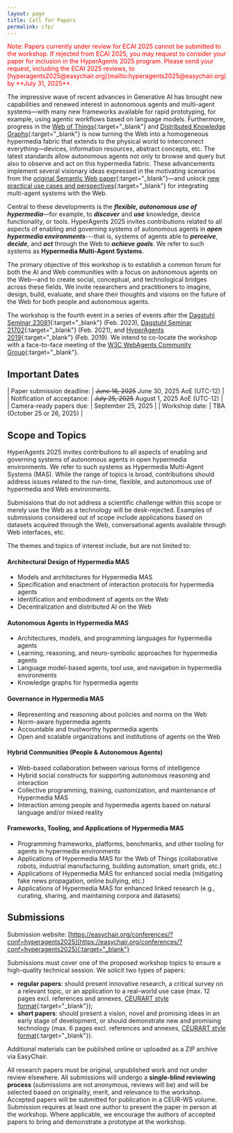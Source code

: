 ```yaml
---
layout: page
title: Call for Papers
permalink: cfp/
---
```

<p style="color:red;">Note: Papers currently under review for ECAI 2025 cannot be submitted to the workshop. If rejected from ECAI 2025, you may request to consider your paper for inclusion in the HyperAgents 2025 program. Please send your request, including the ECAI 2025 reviews, to [hyperagents2025@easychair.org](mailto:hyperagents2025@easychair.org) by **July 31, 2025**.</p>

The impressive wave of recent advances in Generative AI has brought new capabilities and renewed interest in autonomous agents and multi-agent systems—with many new frameworks available for rapid prototyping, for example, using agentic workflows based on language models. Furthermore, progress in the [Web of Things](https://www.w3.org/WoT/wg/){:target="_blank"} and [Distributed Knowledge Graphs](https://cost-dkg.eu/){:target="_blank"} is now turning the Web into a homogeneous hypermedia fabric that extends to the physical world to interconnect everything—devices, information resources, abstract concepts, etc. The latest standards allow autonomous agents not only to browse and query but also to observe and act on this hypermedia fabric. These advancements implement several visionary ideas expressed in the motivating scenarios from the [original Semantic Web paper](https://doi.org/10.1145/3591366.3591376){:target="_blank"}—and unlock [new practical use cases and perspectives](https://dl.acm.org/doi/abs/10.5555/3306127.3331893){:target="_blank"} for integrating multi-agent systems with the Web.

Central to these developments is the _**flexible, autonomous use of hypermedia**_—for example, to _**discover**_ and _**use**_ knowledge, device functionality, or tools. HyperAgents 2025 invites contributions related to all aspects of enabling and governing systems of autonomous agents in _**open hypermedia environments**_---that is, systems of agents able to _**perceive**_, _**decide**_, and _**act**_ through the Web to _**achieve goals**_. We refer to such systems as **Hypermedia Multi-Agent Systems**.

The primary objective of this workshop is to establish a common forum for both the AI and Web communities with a focus on autonomous agents on the Web—and to create social, conceptual, and technological bridges across these fields. We invite researchers and practitioners to imagine, design, build, evaluate, and share their thoughts and visions on the future of the Web for both people and autonomous agents.

The workshop is the fourth event in a series of events after the [Dagstuhl Seminar 23081](https://www.dagstuhl.de/23081){:target="_blank"} (Feb. 2023), [Dagstuhl Seminar 21702](https://www.dagstuhl.de/21072){:target="_blank"} (Feb. 2021), and [HyperAgents 2019](http://www2019.hyperagents.org){:target="_blank"} (Feb. 2019). We intend to co-locate the workshop with a face-to-face meeting of the [W3C WebAgents Community Group](https://www.w3.org/community/webagents/){:target="_blank"}.

## Important Dates

| Paper submission deadline: | ~~June 16, 2025~~ June 30, 2025 AoE (UTC-12) |
| Notification of acceptance: | ~~July 25, 2025~~ August 1, 2025 AoE (UTC-12) |
| Camera-ready papers due: | September 25, 2025 |
| Workshop date: | TBA (October 25 or 26, 2025) |

## Scope and Topics

HyperAgents 2025 invites contributions to all aspects of enabling and governing systems of autonomous agents in open hypermedia environments. We refer to such systems as Hypermedia Multi-Agent Systems (MAS). While the range of topics is broad, contributions should address issues related to the run-time, flexible, and autonomous use of hypermedia and Web environments.

Submissions that do not address a scientific challenge within this scope or merely use the Web as a technology will be desk-rejected. Examples of submissions considered out of scope include applications based on datasets acquired through the Web, conversational agents available through Web interfaces, etc.

The themes and topics of interest include, but are not limited to:

#### Architectural Design of Hypermedia MAS
* Models and architectures for Hypermedia MAS
* Specification and enactment of interaction protocols for hypermedia agents
* Identification and embodiment of agents on the Web
* Decentralization and distributed AI on the Web

#### Autonomous Agents in Hypermedia MAS
* Architectures, models, and programming languages for hypermedia agents
* Learning, reasoning, and neuro-symbolic approaches for hypermedia agents
* Language model-based agents, tool use, and navigation in hypermedia environments
* Knowledge graphs for hypermedia agents

#### Governance in Hypermedia MAS
* Representing and reasoning about policies and norms on the Web
* Norm-aware hypermedia agents
* Accountable and trustworthy hypermedia agents
* Open and scalable organizations and institutions of agents on the Web

#### Hybrid Communities (People &amp; Autonomous Agents)
* Web-based collaboration between various forms of intelligence
* Hybrid social constructs for supporting autonomous reasoning and interaction
* Collective programming, training, customization, and maintenance of Hypermedia MAS
* Interaction among people and hypermedia agents based on natural language and/or mixed reality

#### Frameworks, Tooling, and Applications of Hypermedia MAS
* Programming frameworks, platforms, benchmarks, and other tooling for agents in hypermedia environments
* Applications of Hypermedia MAS for the Web of Things (collaborative robots, industrial manufacturing, building automation, smart grids, etc.)
* Applications of Hypermedia MAS for enhanced social media (mitigating fake news propagation, online bullying, etc.)
* Applications of Hypermedia MAS for enhanced linked research (e.g., curating, sharing, and maintaining corpora and datasets)

## Submissions

Submission website: [https://easychair.org/conferences/?conf=hyperagents2025](https://easychair.org/conferences/?conf=hyperagents2025){:target="_blank"}

Submissions must cover one of the proposed workshop topics to ensure a high-quality technical session. We solicit two types of papers:
* **regular papers**: should present innovative research, a critical survey on a relevant topic, or an application to a real-world use case (max. 12 pages excl. references and annexes, [CEURART style format](https://ceur-ws.org/HOWTOSUBMIT.html#CEURART){:target="_blank"});
* **short papers**: should present a vision, novel and promising ideas in an early stage of development, or should demonstrate new and promising technology (max. 6 pages excl. references and annexes, [CEURART style format](https://ceur-ws.org/HOWTOSUBMIT.html#CEURART){:target="_blank"}).

Additional materials can be published online or uploaded as a ZIP archive via EasyChair.

All research papers must be original, unpublished work and not under review elsewhere. All submissions will undergo a **single-blind reviewing process** (submissions are not anonymous, reviews will be) and will be selected based on originality, merit, and relevance to the workshop. Accepted papers will be submitted for publication in a CEUR-WS volume. Submission requires at least one author to present the paper in person at the workshop. Where applicable, we encourage the authors of accepted papers to bring and demonstrate a prototype at the workshop.
